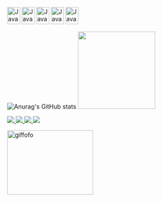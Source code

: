 <div>
<img src="https://cdn.jsdelivr.net/gh/devicons/devicon@latest/icons/javascript/javascript-original.svg" width="30" height="40" alt="JavaScript icon"> 
<img src="https://cdn.jsdelivr.net/gh/devicons/devicon@latest/icons/css3/css3-original.svg" width="30" height="40" alt="JavaScript icon">
<img src="https://cdn.jsdelivr.net/gh/devicons/devicon@latest/icons/html5/html5-original.svg" width="30" height="40" alt="JavaScript icon">
<img src="https://cdn.jsdelivr.net/gh/devicons/devicon@latest/icons/python/python-original.svg" width="30" height="40" alt="JavaScript icon">
<img src="https://cdn.jsdelivr.net/gh/devicons/devicon@latest/icons/php/php-original.svg" width="30" height="40" alt="JavaScript icon"/>
          
</div>


 ![Anurag's GitHub stats](https://github-readme-stats.vercel.app/api?username=RaykaCarvalho&anuraghazra&show_icons=true&theme=rose)
<img height="180em" src="https://github-readme-stats.vercel.app/api/top-langs/?username=RaykaCarvalho&layout=compact&langs_count=6&theme=rose"/>

<div>
<a href="https://mail.google.com/mail/u/0/#inbox" target="_blank">
 
  <img src="https://img.shields.io/badge/Gmail-D14836?style=for-the-badge&logo=gmail&logoColor=white"> <a href="https://www.instagram.com/raykacarvalhoo/" target="_blank"><img src="https://img.shields.io/badge/Instagram-E4405F?style=for-the-badge&logo=instagram&logoColor=white"> <a href="https://www.linkedin.com/in/raykacarvalhoo/" target="_blank"><img src="https://img.shields.io/badge/LinkedIn-0077B5?style=for-the-badge&logo=linkedin&logoColor=white"> <a href="https://outlook.live.com/mail/0/"><img src="https://img.shields.io/badge/Microsoft_Outlook-0078D4?style=for-the-badge&logo=microsoft-outlook&logoColor=white">

</div>



          

 <div class="image-container"><img src="https://i.pinimg.com/originals/8f/ec/fc/8fecfcd8839c17ea3e61a34b40d2ee32.gif" alt="giffofo" width="200" height="150">
</div>

          
            
          
